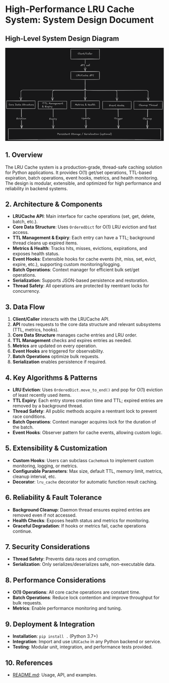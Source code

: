 
# High-Performance LRU Cache System: System Design Document

## High-Level System Design Diagram

![LRUCache System Design Diagram](<system_design.png>)

## 1. Overview

The LRU Cache system is a production-grade, thread-safe caching solution for Python applications. It provides O(1) get/set operations, TTL-based expiration, batch operations, event hooks, metrics, and health monitoring. The design is modular, extensible, and optimized for high performance and reliability in backend systems.

## 2. Architecture & Components

- **LRUCache API**: Main interface for cache operations (set, get, delete, batch, etc.).
- **Core Data Structure**: Uses `OrderedDict` for O(1) LRU eviction and fast access.
- **TTL Management & Expiry**: Each entry can have a TTL; background thread cleans up expired items.
- **Metrics & Health**: Tracks hits, misses, evictions, expirations, and exposes health status.
- **Event Hooks**: Extensible hooks for cache events (hit, miss, set, evict, expire, etc.), supporting custom monitoring/logging.
- **Batch Operations**: Context manager for efficient bulk set/get operations.
- **Serialization**: Supports JSON-based persistence and restoration.
- **Thread Safety**: All operations are protected by reentrant locks for concurrency.

## 3. Data Flow

1. **Client/Caller** interacts with the LRUCache API.
2. **API** routes requests to the core data structure and relevant subsystems (TTL, metrics, hooks).
3. **Core Data Structure** manages cache entries and LRU order.
4. **TTL Management** checks and expires entries as needed.
5. **Metrics** are updated on every operation.
6. **Event Hooks** are triggered for observability.
7. **Batch Operations** optimize bulk requests.
8. **Serialization** enables persistence if required.

## 4. Key Algorithms & Patterns

- **LRU Eviction**: Uses `OrderedDict.move_to_end()` and pop for O(1) eviction of least recently used items.
- **TTL Expiry**: Each entry stores creation time and TTL; expired entries are removed by a background thread.
- **Thread Safety**: All public methods acquire a reentrant lock to prevent race conditions.
- **Batch Operations**: Context manager acquires lock for the duration of the batch.
- **Event Hooks**: Observer pattern for cache events, allowing custom logic.

## 5. Extensibility & Customization

- **Custom Hooks**: Users can subclass `CacheHook` to implement custom monitoring, logging, or metrics.
- **Configurable Parameters**: Max size, default TTL, memory limit, metrics, cleanup interval, etc.
- **Decorator**: `lru_cache` decorator for automatic function result caching.

## 6. Reliability & Fault Tolerance

- **Background Cleanup**: Daemon thread ensures expired entries are removed even if not accessed.
- **Health Checks**: Exposes health status and metrics for monitoring.
- **Graceful Degradation**: If hooks or metrics fail, cache operations continue.

## 7. Security Considerations

- **Thread Safety**: Prevents data races and corruption.
- **Serialization**: Only serializes/deserializes safe, non-executable data.

## 8. Performance Considerations

- **O(1) Operations**: All core cache operations are constant time.
- **Batch Operations**: Reduce lock contention and improve throughput for bulk requests.
- **Metrics**: Enable performance monitoring and tuning.

## 9. Deployment & Integration

- **Installation**: `pip install .` (Python 3.7+)
- **Integration**: Import and use `LRUCache` in any Python backend or service.
- **Testing**: Modular unit, integration, and performance tests provided.

## 10. References

- [README.md](./README.md): Usage, API, and examples.
